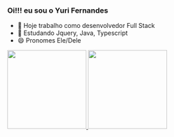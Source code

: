 ### Oi!!! eu sou o Yuri Fernandes

- 🔭 Hoje trabalho como desenvolvedor Full Stack
- 🌱 Estudando Jquery, Java, Typescript
- 😄 Pronomes Ele/Dele

<div>
  <a href="https://github.com/Yuriferr">
  <img height="180em" src="https://github-readme-stats.vercel.app/api?username=Yuriferr&theme=dark&show_icons=true"/>
  <img height="180em" src=""/>
</div>
